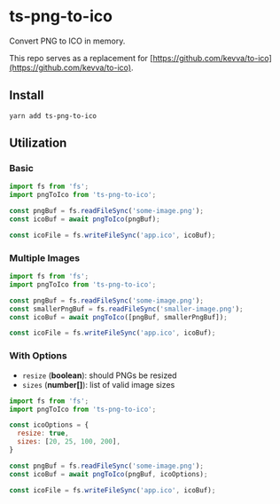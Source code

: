 # ts-png-to-ico

Convert PNG to ICO in memory.

This repo serves as a replacement for [https://github.com/kevva/to-ico](https://github.com/kevva/to-ico).


## Install

```
yarn add ts-png-to-ico
```

## Utilization

### Basic

```js
import fs from 'fs';
import pngToIco from 'ts-png-to-ico';

const pngBuf = fs.readFileSync('some-image.png');
const icoBuf = await pngToIco(pngBuf);

const icoFile = fs.writeFileSync('app.ico', icoBuf);
```

### Multiple Images

```js
import fs from 'fs';
import pngToIco from 'ts-png-to-ico';

const pngBuf = fs.readFileSync('some-image.png');
const smallerPngBuf = fs.readFileSync('smaller-image.png');
const icoBuf = await pngToIco([pngBuf, smallerPngBuf]);

const icoFile = fs.writeFileSync('app.ico', icoBuf);
```

### With Options

- `resize` (**boolean**): should PNGs be resized
- `sizes` (**number[]**): list of valid image sizes

```js
import fs from 'fs';
import pngToIco from 'ts-png-to-ico';

const icoOptions = {
  resize: true,
  sizes: [20, 25, 100, 200],
}

const pngBuf = fs.readFileSync('some-image.png');
const icoBuf = await pngToIco(pngBuf, icoOptions);

const icoFile = fs.writeFileSync('app.ico', icoBuf);
```
